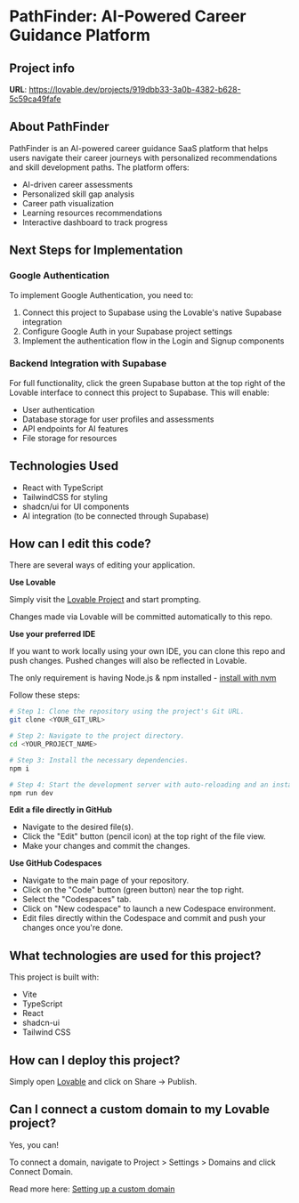 # PathFinder: AI-Powered Career Guidance Platform

## Project info

**URL**: https://lovable.dev/projects/919dbb33-3a0b-4382-b628-5c59ca49fafe

## About PathFinder

PathFinder is an AI-powered career guidance SaaS platform that helps users navigate their career journeys with personalized recommendations and skill development paths. The platform offers:

- AI-driven career assessments
- Personalized skill gap analysis
- Career path visualization
- Learning resources recommendations
- Interactive dashboard to track progress

## Next Steps for Implementation

### Google Authentication

To implement Google Authentication, you need to:

1. Connect this project to Supabase using the Lovable's native Supabase integration
2. Configure Google Auth in your Supabase project settings
3. Implement the authentication flow in the Login and Signup components

### Backend Integration with Supabase

For full functionality, click the green Supabase button at the top right of the Lovable interface to connect this project to Supabase. This will enable:

- User authentication
- Database storage for user profiles and assessments
- API endpoints for AI features
- File storage for resources

## Technologies Used

- React with TypeScript
- TailwindCSS for styling
- shadcn/ui for UI components
- AI integration (to be connected through Supabase)

## How can I edit this code?

There are several ways of editing your application.

**Use Lovable**

Simply visit the [Lovable Project](https://lovable.dev/projects/919dbb33-3a0b-4382-b628-5c59ca49fafe) and start prompting.

Changes made via Lovable will be committed automatically to this repo.

**Use your preferred IDE**

If you want to work locally using your own IDE, you can clone this repo and push changes. Pushed changes will also be reflected in Lovable.

The only requirement is having Node.js & npm installed - [install with nvm](https://github.com/nvm-sh/nvm#installing-and-updating)

Follow these steps:

```sh
# Step 1: Clone the repository using the project's Git URL.
git clone <YOUR_GIT_URL>

# Step 2: Navigate to the project directory.
cd <YOUR_PROJECT_NAME>

# Step 3: Install the necessary dependencies.
npm i

# Step 4: Start the development server with auto-reloading and an instant preview.
npm run dev
```

**Edit a file directly in GitHub**

- Navigate to the desired file(s).
- Click the "Edit" button (pencil icon) at the top right of the file view.
- Make your changes and commit the changes.

**Use GitHub Codespaces**

- Navigate to the main page of your repository.
- Click on the "Code" button (green button) near the top right.
- Select the "Codespaces" tab.
- Click on "New codespace" to launch a new Codespace environment.
- Edit files directly within the Codespace and commit and push your changes once you're done.

## What technologies are used for this project?

This project is built with:

- Vite
- TypeScript
- React
- shadcn-ui
- Tailwind CSS

## How can I deploy this project?

Simply open [Lovable](https://lovable.dev/projects/919dbb33-3a0b-4382-b628-5c59ca49fafe) and click on Share -> Publish.

## Can I connect a custom domain to my Lovable project?

Yes, you can!

To connect a domain, navigate to Project > Settings > Domains and click Connect Domain.

Read more here: [Setting up a custom domain](https://docs.lovable.dev/tips-tricks/custom-domain#step-by-step-guide)
